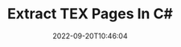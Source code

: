 ---
############################# Static ############################
layout: "auto-gen-merger"
date: 2022-09-20T10:46:04
draft: false
otherformats: vsdx vssm vssx vstm vstx vsx vtx xlam xls xlsb xlsm xlsx xlt xltm xltx xps

############################# Head ############################
head_title: "Extract TEX Pages in C#"
head_description: "Quickly extract pages from a TEX file in C#. Save the new document containing the selected pages using the documents merger API."

############################# Header ############################
title: "Extract TEX Pages In C#"
description: "Extract TEX Pages with a few lines of .NET code."
bg_image: "https://cms.admin.containerize.com/templates/aspose/App_Themes/V3/images/bg/header1.png"
bg_overlay: false
button:
    enable: true
    icon: "fas fa-arrow-down"
    label: "Download Free Trial"
    link: "https://downloads.groupdocs.com/merger/net"

############################# SubMenu ############################
submenu:
    enable: true

    left:
        img_alt: "GroupDocs.Merger for .NET"
        image: "https://cms.admin.containerize.com/templates/groupdocs/images/product-logos/90x90-noborder/groupdocs-merger-net.png"
        product: "GroupDocs.Merger"
        platform: ".NET"

    middle:
        button:

            # button loop
            - link: "https://apireference.groupdocs.com/merger/net"
              text: "API Reference"

            # button loop
            - link: "https://github.com/groupdocs-merger"
              text: "Code Examples"

            # button loop
            - link: "https://products.groupdocs.app/merger/family"
              text: "Live Demos"

            # button loop
            - link: "https://purchase.groupdocs.com/pricing/merger/net"
              text: "Pricing"

    right:
        link_download: "https://downloads.groupdocs.com/merger"
        link_learn: "https://docs.groupdocs.com/merger/net"
        link_buy: "https://purchase.groupdocs.com"

############################# About ############################
about:
    enable: true
    title: "About GroupDocs.Merger for .NET API"
    content: |
        [GroupDocs.Merger for .NET](/merger/net/) offers a simple solution to safely merge & split between a wide range of document formats including PDF, Microsoft Office (Word, Excel, PowerPoint, OneNote), OpenDocument, HTML, images and many others within .NET applications. By adding just a few lines of the code, perform several document operations such as move, remove, rotate, swap, extract or change the orientation of pages within the documents. The documents merging API also supports previewing document pages as an image to analyse the document structure, formatting and content on the page.
        
        GroupDocs.Merger API is a right choice for corporate solutions which needs file page extracting features. These APIs are well supported on all major operating systems and platforms including .NET Framework, .NET Standard, .NET Core, Mono.

############################# Steps ############################
steps:
    enable: true
    title_left: "Extract TEX File Pages in .NET"
    content_left: |
        [GroupDocs.Merger for .NET](/merger/net/) makes it easy for C# developers to extract the desired pages from a TEX file and save it as a new file containing the selected pages by implementing a few easy steps.
        
        * Initialize **ExtractOptions** with page numbers that should appear in the resultant document.
        * Create new instance of **Merger** and pass source document path as a constructor parameter.
        * Call **ExtractPages** and pass **ExtractOptions** object.
        * Call **Save** and specify the file path to save the resultant document.

    title_right: "System Requirements"
    content_right: |
        GroupDocs.Merger for .NET APIs are supported on all major platforms and operating systems. Before executing the code below, please make sure that you have the following prerequisites installed on your system.

        * Operating Systems: Microsoft Windows, Linux, MacOS
        * Development Environments: Visual Studio, Xamarin, MonoDevelop
        * Frameworks: .NET Framework, .NET Standard, .NET Core, Mono
        * Download the latest version of GroupDocs.Merger for .NET from [NuGet](https://www.nuget.org/packages/groupdocs.merger)
         
    code: |
     {{% merger/additional-styles %}}
     {{< merger/code-merger title="How to extract TEX file pages using C# example code">}}

        ```csharp    
        // Extract TEX file pages using GroupDocs.Merger API
        // Initialize ExtractOptions class with selected page numbers
        ExtractOptions extractOptions = new ExtractOptions(new int[] { 2, 5 });

        // Instantiate Merger with input TEX document
        using (Merger merger = new Merger("input.tex"))
          {
            // Call ExtractPages method and pass ExtractOptions object to it
            merger.ExtractPages(extractOptions);
    
            // Call Save method to save the output document with extracted pages
            merger.Save("output.tex");
          }
        ```
     {{< /merger/code-merger >}}

############################# Demos ############################
demos:
    enable: true
    title: "Live Demos - Extract TEX Pages Online"
    content: |
       Extract TEX file pages right now by visiting [GroupDocs.Merger Live Demos](https://products.groupdocs.app/splitter/extract-pages/tex) website.
       The live demo has the following benefits.
        
############################# About Formats ############################
about_formats:
    enable: true

############################# More Formats ############################
more_formats:
    enable: true
    title: "Extract Pages From Other Document Formats"
    content: |
        .NET documents merger & split API for file formats and images. Extract some of the popular file formats as stated below.

############################# Back to top ###############################
back_to_top:
    enable: true
---